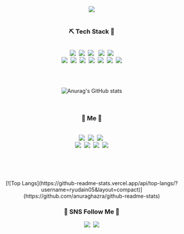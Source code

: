 <div align=center>
	<img src="https://capsule-render.vercel.app/api?type=slice&color=A52A2A&height=200&section=header&text=dain%20Github!&fontSize=60&fontColor=FACD87&rotate=15&fontAlign=70" />	
</div>

<br>
<h3 align="center"> ⛏ Tech Stack 🔨 </h3>
<p align="center">
<br><img src="https://img.shields.io/badge/Node.js-339933?style=flat-square&logo=Node.js&logoColor=white"/>&nbsp
<img src="https://img.shields.io/badge/Nodemon-76D04B?style=flat-square&logo=Nodemon&logoColor=white"/>&nbsp
<img src="https://img.shields.io/badge/JavaScript-F7DF1E?style=flat-square&logo=JavaScript&logoColor=white"/> &nbsp
<img src="https://img.shields.io/badge/HTML5-E34F26?style=flat-square&logo=HTML5&logoColor=white"/>&nbsp
<img src="https://img.shields.io/badge/CSS3-1572B6?style=flat-square&logo=CSS3&logoColor=white"/> </br>
<img src="https://img.shields.io/badge/Django-92E20?style=flat-square&logo=Django&logoColor=white"/>&nbsp
<img src="https://img.shields.io/badge/C-A8B9CC?style=flat-square&logo=C&logoColor=white"/>&nbsp
<img src="https://img.shields.io/badge/MySQL-4479A1?style=flat-square&logo=MySQL&logoColor=white"/>&nbsp
<img src="https://img.shields.io/badge/Express-000000?style=flat-square&logo=Express&logoColor=white"/>&nbsp
<img src="https://img.shields.io/badge/Linux-FCC624?style=flat-square&logo=Linux&logoColor=white"/>&nbsp
<img src="https://img.shields.io/badge/Amazon AWS-232F3E?style=flat-square&logo=Amazon AWS&logoColor=white"/>&nbsp
<img src="https://img.shields.io/badge/MongoDB-47A248?style=flat&logo=MongoDB&logoColor=white"/>
</p>
<br>
<br>

<div align=center>
	
![Anurag's GitHub stats](https://github-readme-stats.vercel.app/api?username=ryudain05&show_icons=true&theme=transparent)
	
</div>

<br>


<h3 align="center"> 🐰 Me 🐰 </h3>
<p align="center">
<br><img src="https://img.shields.io/badge/Node.js-339933?style=flat-square&logo=Node.js&logoColor=white"/>&nbsp
<img src="https://img.shields.io/badge/Nodemon-76D04B?style=flat-square&logo=Nodemon&logoColor=white"/>&nbsp
<img src="https://img.shields.io/badge/JavaScript-F7DF1E?style=flat-square&logo=JavaScript&logoColor=white"/>&nbsp
<br>
<img src="https://img.shields.io/badge/MySQL-4479A1?style=flat-square&logo=MySQL&logoColor=white"/>&nbsp
<img src="https://img.shields.io/badge/Express-000000?style=flat-square&logo=Express&logoColor=white"/>&nbsp
<img src="https://img.shields.io/badge/MongoDB-47A248?style=flat&logo=MongoDB&logoColor=white"/>&nbsp
<img src="https://img.shields.io/badge/React-61DAFB?style=flat-square&logo=React&logoColor=white"/>
</p>

<br>
<br>

<div align=center>
<br><br>	
[![Top Langs](https://github-readme-stats.vercel.app/api/top-langs/?username=ryudain05&layout=compact)](https://github.com/anuraghazra/github-readme-stats)
</div>


<h3 align="center"> 💟 SNS Follow Me 💟 </h3>
<p align="center">
<a href="https://www.instagram.com/ryudxin/"><img src="https://img.shields.io/badge/Instagram-E4405F?style=flat-square&logo=Instagram&logoColor=white&link=https://www.instagram.com/ryudxin/"/></a>&nbsp
<a href="mailto:dai97057@gmail.com"><img src="https://img.shields.io/badge/Gmail-d14836?style=flat-square&logo=Gmail&logoColor=white&link=dai97057@gmail.com"/></a>
</p>
</p>
